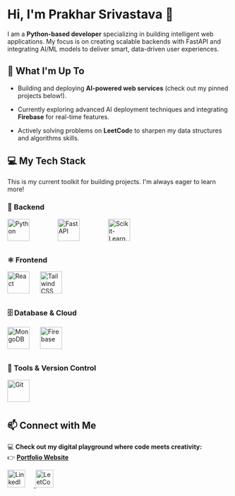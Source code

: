 <!-- # Hi, I'm Prakhar Srivastava 👋

I'm a **Python-based developer** passionate about **AI/ML** and building **web services integrated with AI**.  
I enjoy working with **FastAPI, React, Tailwind CSS, and MongoDB**, and I’m exploring **Firebase integration**.

- 🔭 Currently working on: AI/ML projects and web services  
- 🌱 Learning: Advanced web integrations and AI deployment  
- 💬 Ask me about: Python, AI/ML, FastAPI, React, Tailwind CSS, MongoDB  
- ⚡ Fun fact: I also practice **DSA on LeetCode**  

📫 Connect with me:  
- 💻 **Check out my digital playground where code meets creativity** → [Click here](https://portfolio-six-fawn-3q5nmgvo8d.vercel.app/)  
- **LinkedIn** [<img src="https://cdn-icons-png.flaticon.com/512/174/174857.png" width="30"/>](https://www.linkedin.com/in/prakhar-srivastava-58bb85303/)  

- **Leetcode** [<img src="https://upload.wikimedia.org/wikipedia/commons/1/19/LeetCode_logo_black.png" width="30"/>](https://leetcode.com/u/Prakhar_Logics/)

![GitHub Stats](https://github-readme-stats.vercel.app/api?username=TechNinja-dev&show_icons=true&theme=radical) -->


# Hi, I'm Prakhar Srivastava 👋

I am a **Python-based developer** specializing in building intelligent web applications. My focus is on creating scalable backends with FastAPI and integrating AI/ML models to deliver smart, data-driven user experiences.

## 🚀 What I'm Up To

- Building and deploying **AI-powered web services** (check out my pinned projects below!).

- Currently exploring advanced AI deployment techniques and integrating **Firebase** for real-time features.

- Actively solving problems on **LeetCod**e to sharpen my data structures and algorithms skills.


## 💻 My Tech Stack

This is my current toolkit for building projects. I'm always eager to learn more!

### 🧠 Backend
<p align="left">
  <img src="https://cdn.jsdelivr.net/gh/devicons/devicon/icons/python/python-original.svg" height="50" style="margin-right: 60px; margin-bottom: 10px;" alt="Python" />
  <img src="https://cdn.jsdelivr.net/gh/devicons/devicon/icons/fastapi/fastapi-original.svg" height="50" style="margin-right: 60px; margin-bottom: 10px;" alt="FastAPI" />
  <img src="https://cdn.jsdelivr.net/gh/devicons/devicon/icons/scikitlearn/scikitlearn-original.svg" height="50" style="margin-right: 60px; margin-bottom: 10px;" alt="Scikit-Learn" />
</p>

### ⚛️ Frontend
<p align="left">
  <img src="https://cdn.jsdelivr.net/gh/devicons/devicon/icons/react/react-original.svg" height="50" style="margin-right: 20px; margin-bottom: 10px;" alt="React" />
  <img src="https://cdn.jsdelivr.net/gh/devicons/devicon@latest/icons/tailwindcss/tailwindcss-original.svg" height="50" style="margin-right: 20px; margin-bottom: 10px;" alt="Tailwind CSS" />
</p>


### 🗄️ Database & Cloud
<p align="left">
  <img src="https://cdn.jsdelivr.net/gh/devicons/devicon/icons/mongodb/mongodb-original.svg" height="50" style="margin-right: 20px; margin-bottom: 10px;" alt="MongoDB" />
  <img src="https://cdn.jsdelivr.net/gh/devicons/devicon/icons/firebase/firebase-plain.svg" height="50" style="margin-right: 20px; margin-bottom: 10px;" alt="Firebase" />
</p>

### 🧰 Tools & Version Control
<p align="left">
  <img src="https://cdn.jsdelivr.net/gh/devicons/devicon/icons/git/git-original.svg" height="50" style="margin-right: 20px; margin-bottom: 10px;" alt="Git" />
</p>



## 📫 Connect with Me  

💻 **Check out my digital playground where code meets creativity:**  
👉 [**Portfolio Website**](https://portfolio-six-fawn-3q5nmgvo8d.vercel.app/)  

<p align="left">
  <a href="https://www.linkedin.com/in/prakhar-srivastava-58bb85303/" target="_blank" rel="noreferrer">
    <img src="https://cdn.jsdelivr.net/gh/devicons/devicon/icons/linkedin/linkedin-original.svg" height="40" style="margin-right: 20px;" alt="LinkedIn" />
  </a>
  
  <a href="https://leetcode.com/u/Prakhar_Logics/" target="_blank" rel="noreferrer">
    <img src="https://cdn.jsdelivr.net/gh/devicons/devicon@latest/icons/leetcode/leetcode-original.svg" height="40" style="margin-right: 20px;" alt="LeetCode" />
  </a>
</p>



<!--
Next Step for you, Prakhar:

Don't forget to pin your best repositories to your profile! This is the most important part.
Go to your profile page, click "Customize your pins," and select the projects you want to feature.
Make sure those projects have great READMEs with screenshots or GIFs!
-->